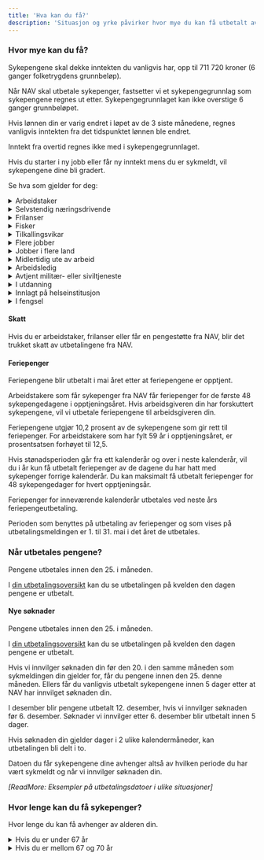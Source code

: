 ```yaml
---
title: 'Hva kan du få?'
description: 'Situasjon og yrke påvirker hvor mye du kan få utbetalt av NAV.'
---
```


### Hvor mye kan du få?

Sykepengene skal dekke inntekten du vanligvis har, opp til 711 720 kroner (6 ganger folketrygdens grunnbeløp).

Når NAV skal utbetale sykepenger, fastsetter vi et sykepengegrunnlag som sykepengene regnes ut etter. Sykepengegrunnlaget kan ikke overstige 6 ganger grunnbeløpet.

Hvis lønnen din er varig endret i løpet av de 3 siste månedene, regnes vanligvis inntekten fra det tidspunktet lønnen ble endret.

Inntekt fra overtid regnes ikke med i sykepengegrunnlaget.

Hvis du starter i ny jobb eller får ny inntekt mens du er sykmeldt, vil sykepengene dine bli gradert.

Se hva som gjelder for deg:


<details class="accordion">
  <summary>Arbeidstaker</summary>
  <p>Som regel er det foreldrene som er omsorgspersonene for barnet, også når de ikke bor sammen. Omsorgspersoner kan også være fosterforeldre eller steforeldre.</p>
  <p>Andre kan ha rett til pleiepenger hvis de helt eller delvis har omsorgen for barnet i perioden de søker pleiepenger. Dette kan for eksempel være venner, voksne søsken, besteforeldre, tante eller onkel.</p>
</details>

<details class="accordion">
  <summary>Selvstendig næringsdrivende</summary>
  <p>Innhold mangler</p>
</details>

<details class="accordion">
  <summary>Frilanser</summary>
  <p>Innhold mangler</p>
</details>

<details class="accordion">
  <summary>Fisker</summary>
  <p>Innhold mangler</p>
</details>

<details class="accordion">
  <summary>Tilkallingsvikar</summary>
  <p>Innhold mangler</p>
</details>

<details class="accordion">
  <summary>Flere jobber</summary>
  <p>Innhold mangler</p>
</details>

<details class="accordion">
  <summary>Jobber i flere land</summary>
  <p>Innhold mangler</p>
</details>

<details class="accordion">
  <summary>Midlertidig ute av arbeid</summary>
  <p>Innhold mangler</p>
</details>

<details class="accordion">
  <summary>Arbeidsledig</summary>
  <p>Innhold mangler</p>
</details>

<details class="accordion">
  <summary>Avtjent militær- eller siviltjeneste</summary>
  <p>Innhold mangler</p>
</details>

<details class="accordion">
  <summary>I utdanning</summary>
  <p>Innhold mangler</p>
</details>

<details class="accordion">
  <summary>Innlagt på helseinstitusjon</summary>
  <p>Innhold mangler</p>
</details>

<details class="accordion">
  <summary>I fengsel</summary>
  <p>Innhold mangler</p>
</details>

#### Skatt

Hvis du er arbeidstaker, frilanser eller får en pengestøtte fra NAV, blir det trukket skatt av utbetalingene fra NAV.

#### Feriepenger

Feriepengene blir utbetalt i mai året etter at feriepengene er opptjent.

Arbeidstakere som får sykepenger fra NAV får feriepenger for de første 48 sykepengedagene i opptjeningsåret. Hvis arbeidsgiveren din har forskuttert sykepengene, vil vi utbetale feriepengene til arbeidsgiveren din.

Feriepengene utgjør 10,2 prosent av de sykepengene som gir rett til feriepenger. For arbeidstakere som har fylt 59 år i opptjeningsåret, er prosentsatsen forhøyet til 12,5.

Hvis stønadsperioden går fra ett kalenderår og over i neste kalenderår, vil du i år kun få utbetalt feriepenger av de dagene du har hatt med sykepenger forrige kalenderår. Du kan maksimalt få utbetalt feriepenger for 48 sykepengedager for hvert opptjeningsår.

Feriepenger for inneværende kalenderår utbetales ved neste års feriepengeutbetaling.

Perioden som benyttes på utbetaling av feriepenger og som vises på utbetalingsmeldingen er 1. til 31. mai i det året de utbetales.

### Når utbetales pengene?

Pengene utbetales innen den 25. i måneden.

I [din utbetalingsoversikt](#) kan du se utbetalingen på kvelden den dagen pengene er utbetalt.

#### Nye søknader

Pengene utbetales innen den 25. i måneden.

I [din utbetalingsoversikt](#) kan du se utbetalingen på kvelden den dagen pengene er utbetalt.

Hvis vi innvilger søknaden din før den 20. i den samme måneden som sykmeldingen din gjelder for, får du pengene innen den 25. denne måneden. Ellers får du vanligvis utbetalt sykepengene innen 5 dager etter at NAV har innvilget søknaden din.

I desember blir pengene utbetalt 12. desember, hvis vi innvilger søknaden før 6. desember. Søknader vi innvilger etter 6. desember blir utbetalt innen 5 dager.

Hvis søknaden din gjelder dager i 2 ulike kalendermåneder, kan utbetalingen bli delt i to.

Datoen du får sykepengene dine avhenger altså av hvilken periode du har vært sykmeldt og når vi innvilger søknaden din.

_[ReadMore: Eksempler på utbetalingsdatoer i ulike situasjoner]_

### Hvor lenge kan du få sykepenger?

Hvor lenge du kan få avhenger av alderen din.

<details class="accordion">
  <summary>Hvis du er under 67 år</summary>
  <p>Innhold mangler</p>
</details>

<details class="accordion">
  <summary>Hvis du er mellom 67 og 70 år</summary>
  <p>Innhold mangler</p>
</details>

